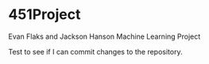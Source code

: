# 451Project
Evan Flaks and Jackson Hanson Machine Learning Project

Test to see if I can commit changes to the repository.
